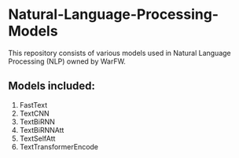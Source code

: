 # Natural-Language-Processing-Models

This repository consists of various models used in Natural Language Processing (NLP) owned by WarFW.

## Models included:

1. FastText
2. TextCNN
3. TextBiRNN
4. TextBiRNNAtt
5. TextSelfAtt
6. TextTransformerEncode